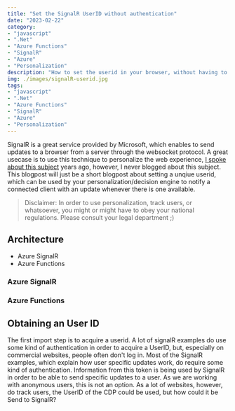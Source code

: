 ```yaml
---
title: "Set the SignalR UserID without authentication"
date: "2023-02-22"
category: 
- "javascript"
- ".Net"
- "Azure Functions"
- "SignalR"
- "Azure"
- "Personalization"
description: "How to set the userid in your browser, without having to authenticate your users"
img: ./images/signalR-userid.jpg
tags:
- "javascript"
- ".Net"
- "Azure Functions"
- "SignalR"
- "Azure"
- "Personalization"
---
```

SignalR is a great service provided by Microsoft, which enables to send updates to a browser from a server through the websocket protocol. A great usecase is to use this technique to personalize the web experience, [I spoke about this subject](https://www.youtube.com/watch?v=zT2uT1zSGuE) years ago, however, I never blogged about this subject. This blogpost will just be a short blogpost about setting a unqiue userid, which can be used by your personalization/decision engine to notify a connected client with an update whenever there is one available.

> Disclaimer: In order to use personalization, track users, or whatsoever, you might or might have to obey your national regulations. Please consult your legal department ;)

## Architecture
- Azure SignalR
- Azure Functions

### Azure SignalR

### Azure Functions

## Obtaining an User ID
The first import step is to acquire a userid. A lot of signalR examples do use some kind of authentication in order to acquire a UserID, but, especially on commercial websites, people often don't log in. Most of the SignalR examples, which explain how user specific updates work, do require some kind of authentication. Information from this token is being used by SignalR in order to be able to send specific updates to a user. As we are working with anonymous users, this is not an option. As a lot of websites, however, do track users, the UserID of the CDP could be used, but how could it be Send to SignalR?



